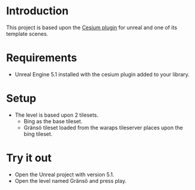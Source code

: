 # Introduction 
This project is based upon the [Cesium plugin](https://github.com/Microsoft/ChakraCore) for unreal and one of its template scenes.

# Requirements
 - Unreal Engine 5.1 installed with the cesium plugin added to your library.

# Setup
 - The level is based upon 2 tilesets.
    - Bing as the base tileset.
    - Gränsö tileset loaded from the waraps tileserver places upon the bing tileset.

# Try it out
 - Open the Unreal project with version 5.1.
 - Open the level named Gränsö and press play.

